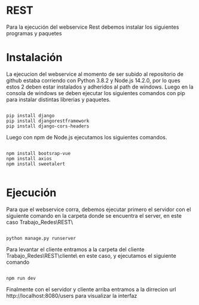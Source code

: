 # REST

Para la ejecución del webservice Rest debemos instalar los siguientes programas y paquetes


# Instalación

La ejecucion del webservice al momento de ser subido al repositorio de github estaba corriendo con Python 3.8.2 y Node.js 14.2.0, por lo ques estos 2 deben estar instalados y adheridos al path de windows.
Luego en la consola de windows se deben ejecutar los siguientes comandos con pip para instalar distintas librerias y paquetes.

```

pip install django
pip install djangorestframework
pip install django-cors-headers

```

Luego con npm de Node.js ejecutamos los siguientes comandos.

```

npm install bootsrap-vue
npm install axios
npm install sweetalert


```

# Ejecución

Para que el webservice corra, debemos ejecutar primero el servidor con el siguiente comando en la carpeta donde se encuentra el server, en este caso Trabajo_Redes\REST\

```

python manage.py runserver

```

Para levantar el cliente entramos a la carpeta del cliente Trabajo_Redes\REST\cliente\ en este caso, y ejecutamos el siguiente comando

```

npm run dev

```

Finalmente con el servidor y cliente arriba entramos a la dirrecion url http://localhost:8080/users para visualizar la interfaz
